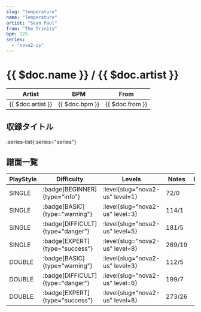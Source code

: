 ```yaml
---
slug: "temperature"
name: "Temperature"
artist: "Sean Paul"
from: "The Trinity"
bpm: 125
series:
  - "nova2-us"
---
```


# {{ $doc.name }} / {{ $doc.artist }}

|Artist|BPM|From|
|------|---|----|
|{{ $doc.artist }}|{{ $doc.bpm }}|{{ $doc.from }}|

## 収録タイトル

:series-list{:series="series"}

## 譜面一覧

|PlayStyle|Difficulty|Levels|Notes|Movie|
|---------|----------|------|-----|-----|
|SINGLE| :badge[BEGINNER]{type="info"}|<div class="field is-grouped is-grouped-multiline"> :level{slug="nova2-us" level=1}</div>|72/0||
|SINGLE| :badge[BASIC]{type="warning"}|<div class="field is-grouped is-grouped-multiline"> :level{slug="nova2-us" level=3}</div>|114/1||
|SINGLE| :badge[DIFFICULT]{type="danger"}|<div class="field is-grouped is-grouped-multiline"> :level{slug="nova2-us" level=5}</div>|181/5||
|SINGLE| :badge[EXPERT]{type="success"}|<div class="field is-grouped is-grouped-multiline"> :level{slug="nova2-us" level=8}</div>|269/19||
|DOUBLE| :badge[BASIC]{type="warning"}|<div class="field is-grouped is-grouped-multiline"> :level{slug="nova2-us" level=3}</div>|112/5||
|DOUBLE| :badge[DIFFICULT]{type="danger"}|<div class="field is-grouped is-grouped-multiline"> :level{slug="nova2-us" level=6}</div>|199/7||
|DOUBLE| :badge[EXPERT]{type="success"}|<div class="field is-grouped is-grouped-multiline"> :level{slug="nova2-us" level=8}</div>|273/26||
